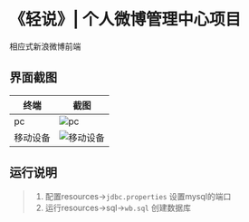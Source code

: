 # 《轻说》| 个人微博管理中心项目

相应式新浪微博前端

## 界面截图

终端|截图
-|-
pc|![pc](https://upload-images.jianshu.io/upload_images/24889239-ad057dfe4abffebd.png?imageMogr2/auto-orient/strip%7CimageView2/2/w/1240)
移动设备|![移动设备](https://upload-images.jianshu.io/upload_images/24889239-e15f01487c9aa8e3.png?imageMogr2/auto-orient/strip%7CimageView2/2/w/1240)


## 运行说明
> 1. 配置resources->`jdbc.properties` 设置mysql的端口
> 2. 运行resources->sql->`wb.sql` 创建数据库
